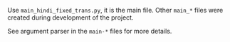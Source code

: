 Use `main_hindi_fixed_trans.py`, it is the main file. Other `main_*` files were created during development of the project.

See argument parser in the `main-*` files for more details.